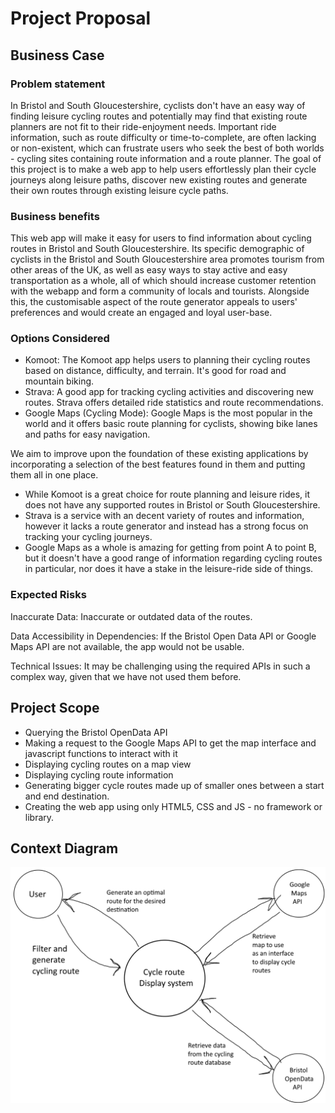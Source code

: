 # Project Proposal

## Business Case

### Problem statement
In Bristol and South Gloucestershire, cyclists don't have an easy way of finding leisure cycling routes and potentially may find that existing route planners are not fit to their ride-enjoyment needs. Important ride information, such as route difficulty or time-to-complete, are often lacking or non-existent, which can frustrate users who seek the best of both worlds - cycling sites containing route information and a route planner. The goal of this project is to make a web app to help users effortlessly plan their cycle journeys along leisure paths, discover new existing routes and generate their own routes through existing leisure cycle paths.
 
### Business benefits
This web app will make it easy for users to find information about cycling routes in Bristol and South Gloucestershire. Its specific demographic of cyclists in the Bristol and South Gloucestershire area promotes tourism from other areas of the UK, as well as easy ways to stay active and easy transportation as a whole, all of which should increase customer retention with the webapp and form a community of locals and tourists.
Alongside this, the customisable aspect of the route generator appeals to users' preferences and would create an engaged and loyal user-base.

### Options Considered
- Komoot: The Komoot app helps users to planning their cycling routes based on distance, difficulty, and terrain. It's good for road and mountain biking.
- Strava: A good app for tracking cycling activities and discovering new routes. Strava offers detailed ride statistics and route recommendations.
- Google Maps (Cycling Mode): Google Maps is the most popular in the world and it offers basic route planning for cyclists, showing bike lanes and paths for easy navigation.

We aim to improve upon the foundation of these existing applications by incorporating a selection of the best features found in them and putting them all in one place. 
- While Komoot is a great choice for route planning and leisure rides, it does not have any supported routes in Bristol or South Gloucestershire.
- Strava is a service with an decent variety of routes and information, however it lacks a route generator and instead has a strong focus on tracking your cycling journeys.
- Google Maps as a whole is amazing for getting from point A to point B, but it doesn't have a good range of information regarding cycling routes in particular, nor does it have a stake in the leisure-ride side of things.

### Expected Risks
Inaccurate Data: Inaccurate or outdated data of the routes.

Data Accessibility in Dependencies: If the Bristol Open Data API or Google Maps API are not available, the app would not be usable.

Technical Issues: It may be challenging using the required APIs in such a complex way, given that we have not used them before.

## Project Scope
- Querying the Bristol OpenData API
- Making a request to the Google Maps API to get the map interface and javascript functions to interact with it
- Displaying cycling routes on a map view
- Displaying cycling route information
- Generating bigger cycle routes made up of smaller ones between a start and end destination.
- Creating the web app using only HTML5, CSS and JS - no framework or library.
  
## Context Diagram
![Insert your Context Diagram Here](images/ContextDiagram.png)
